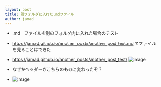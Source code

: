 ```yaml
---
layout: post
title: 別フォルダに入れた.mdファイル  
author: jamad
---
```


<link rel="stylesheet" type="text/css" href="/assets/css/theme.css">
 
* .md　ファイルを別のフォルダ内に入れた場合のテスト  

* https://jamad.github.io/another_posts/another_post_test.md でファイルを見ることはできた

* https://jamad.github.io/another_posts/another_post_test/
![image](https://github.com/jamad/jamad.github.io/assets/949913/182a5cb0-3081-4b6d-8c77-2f38a89fcdda)

* なぜかヘッダーがこちらのものに変わったぞ？
* ![image](https://github.com/jamad/jamad.github.io/assets/949913/3e061430-6449-45b3-bbcb-97d5c985197d)
